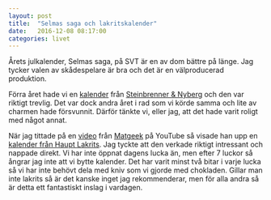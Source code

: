 ```yaml
---
layout: post
title:  "Selmas saga och lakritskalender"
date:   2016-12-08 08:17:00
categories: livet
---
```

Årets julkalender, Selmas saga, på SVT är en av dom bättre på länge. Jag tycker valen av skådespelare är bra och det är en välproducerad produktion.

Förra året hade vi en [kalender](http://shop.steinbrenner-nyberg.se/praliner-macarons/chokladkalender) från [Steinbrenner & Nyberg](http://www.steinbrenner-nyberg.se) och den var riktigt trevlig. Det var dock andra året i rad som vi körde samma och lite av charmen hade försvunnit. Därför tänkte vi, eller jag, att det hade varit roligt med något annat.

När jag tittade på en [video](https://www.youtube.com/watch?v=1CbF3ROgLho) från [Matgeek](https://www.youtube.com/user/matgeek) på YouTube så visade han upp en [kalender från Haupt Lakrits](https://www.lakrits.se/produkter/limited-edition/adventskalender.html). Jag tyckte att den verkade riktigt intressant och nappade direkt. Vi har inte öppnat dagens lucka än, men efter 7 luckor så ångrar jag inte att vi bytte kalender. Det har varit minst två bitar i varje lucka så vi har inte behövt dela med kniv som vi gjorde med chokladen. Gillar man inte lakrits så är det kanske inget jag rekommenderar, men för alla andra så är detta ett fantastiskt inslag i vardagen.
